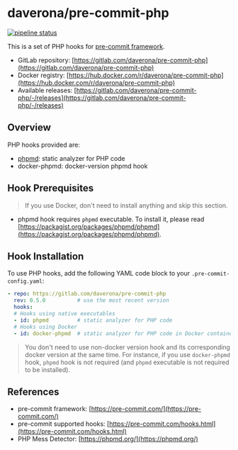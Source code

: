 # daverona/pre-commit-php

[![pipeline status](https://gitlab.com/daverona//pre-commit-php/badges/master/pipeline.svg)](https://gitlab.com/daverona/pre-commit-php/-/commits/master)

This is a set of PHP hooks for [pre-commit framework](https://pre-commit.com/).

* GitLab repository: [https://gitlab.com/daverona/pre-commit-php](https://gitlab.com/daverona/pre-commit-php)
* Docker registry: [https://hub.docker.com/r/daverona/pre-commit-php](https://hub.docker.com/r/daverona/pre-commit-php)
* Available releases: [https://gitlab.com/daverona/pre-commit-php/-/releases](https://gitlab.com/daverona/pre-commit-php/-/releases)

## Overview

PHP hooks provided are:

* [phpmd](https://phpmd.org/): static analyzer for PHP code
* docker-phpmd: docker-version phpmd hook

## Hook Prerequisites

> If you use Docker, don't need to install anything and skip this section.

* phpmd hook requires `phpmd` executable. To install it, please read
[https://packagist.org/packages/phpmd/phpmd](https://packagist.org/packages/phpmd/phpmd).

## Hook Installation

To use PHP hooks, add the following YAML code block to your
`.pre-commit-config.yaml`:

```yaml
- repo: https://gitlab.com/daverona/pre-commit-php
  rev: 0.5.0          # use the most recent version
  hooks:
  # Hooks using native executables
  - id: phpmd         # static analyzer for PHP code
  # Hooks using Docker
  - id: docker-phpmd  # static analyzer for PHP code in Docker container
```

> You don't need to use non-docker version hook and its corresponding docker version at the same time.
> For instance, if you use `docker-phpmd` hook, `phpmd` hook is not required (and `phpmd` executable is not required to be installed).

<!-- 
## Hook Configuration
-->

## References

* pre-commit framework: [https://pre-commit.com/](https://pre-commit.com/)
* pre-commit supported hooks: [https://pre-commit.com/hooks.html](https://pre-commit.com/hooks.html)
* PHP Mess Detector: [https://phpmd.org/](https://phpmd.org/)
